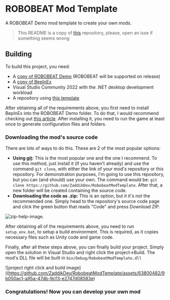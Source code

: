 # ROBOBEAT Mod Template
A ROBOBEAT Demo mod template to create your own mods.

> This README is a copy of [this](https://github.com/ZaddikDev/TrackEditorOverhaul) repository, please, open an isse if something seems wrong

## Building
To build this project, you need:
- A [copy of ROBOBEAT Demo](https://store.steampowered.com/app/1456760/ROBOBEAT/) (ROBOBEAT will be supported on release)
- A [copy of BepInEx](https://github.com/BepInEx/BepInEx/releases)
- Visual Studio Community 2022 with the .NET desktop development workload
- A repository using [this template](https://github.com/ZaddikDev/RobobeatModTemplate)

After obtaining all of the requirements above, you first need to install BepInEx into the ROBOBEAT Demo folder. To do that, I would recommend checking out [this article](https://docs.bepinex.dev/articles/user_guide/installation/index.html).
After installing it, you need to run the game at least once to generate configuration files and folders.

### Downloading the mod's source code
There are lots of ways to do this. These are 2 of the most popular options:
- **Using [git](https://git-scm.com/):** This is the most popular one and the one I recommend. To use this method, just install it (if you haven't already) and use the command `git clone`, with either the link of your mod's repository or this repository. For demonstration purposes, I'm going to use this repository, but you can (and should) use your own. The command would be: `git clone https://github.com/ZaddikDev/RobobeatModTemplate`. After that, a new folder will be created containing the source code.
- **Downloading the code as .zip:** This is an option, but it it's not the recommended one. Simply head to the repository's source code page and click the green button that reads "Code" and press Download ZIP.

![zip-help-image](https://github.com/ZaddikDev/TrackEditorOverhaul/assets/63800482/ec4f47b2-3e2e-48f1-9ba3-3c95eab6c8b0).

After obtaining all of the requirements above, you need to run `setup_env.bat`, to setup a build environment. This is required, as it copies necessary files such as Unity code and game code.

Finally, after all these steps above, you can finally build your project. Simply open the solution in Visual Studio and right click the project->Build. The mod's DLL file will be built in `bin/Debug/RobobeatModTemplate.dll`

![project right click and build image]((https://github.com/ZaddikDev/RobobeatModTemplate/assets/63800482/9b050ac1-a95a-47db-9cf3-e2747d08583e)

### Congratulations! Now you can develop your own mod
